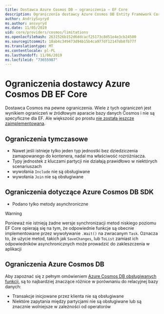 ```yaml
---
title: Dostawca Azure Cosmos DB — ograniczenia — EF Core
description: Ograniczenia dostawcy Azure Cosmos DB Entity Framework Core
author: AndriySvyryd
ms.author: ansvyryd
ms.date: 11/05/2019
uid: core/providers/cosmos/limitations
ms.openlocfilehash: 2631526b152d6ddcacf25173c8d51e4e3cb24500
ms.sourcegitcommit: 18ab4c349473d94b15b4ca977df12147db07b77f
ms.translationtype: MT
ms.contentlocale: pl-PL
ms.lasthandoff: 11/06/2019
ms.locfileid: "73655987"
---
```

# <a name="ef-core-azure-cosmos-db-provider-limitations"></a>Ograniczenia dostawcy Azure Cosmos DB EF Core

Dostawca Cosmos ma pewne ograniczenia. Wiele z tych ograniczeń jest wynikiem ograniczeń w źródłowym aparacie bazy danych Cosmos i nie są specyficzne dla EF. Ale większość po prostu [nie została jeszcze zaimplementowana](https://github.com/aspnet/EntityFrameworkCore/issues?page=1&q=is%3Aissue+is%3Aopen+Cosmos+in%3Atitle+label%3Atype-enhancement+sort%3Areactions-%2B1-desc).

## <a name="temporary-limitations"></a>Ograniczenia tymczasowe

- Nawet jeśli istnieje tylko jeden typ jednostki bez dziedziczenia zamapowanego do kontenera, nadal ma właściwość rozróżniacza.
- Typy jednostek z kluczami partycji nie działają prawidłowo w niektórych scenariuszach
- wywołania `Include` nie są obsługiwane
- wywołania `Join` nie są obsługiwane

## <a name="azure-cosmos-db-sdk-limitations"></a>Ograniczenia dotyczące Azure Cosmos DB SDK

- Podano tylko metody asynchroniczne

> [!WARNING]
> Ponieważ nie istnieją żadne wersje synchronizacji metod niskiego poziomu EF Core opierają się na tym, że odpowiednie funkcje są obecnie implementowane przez wywoływanie `.Wait()` na zwracanym `Task`. Oznacza to, że użycie metod, takich jak `SaveChanges`, lub `ToList` zamiast ich odpowiedników asynchronicznych może prowadzić do zakleszczenia w aplikacji

## <a name="azure-cosmos-db-limitations"></a>Ograniczenia Azure Cosmos DB

Aby zapoznać się z pełnym omówieniem [Azure Cosmos DB obsługiwanych funkcji](/azure/cosmos-db/modeling-data), są to najbardziej znaczące różnice w porównaniu do relacyjnej bazy danych:

- Transakcje inicjowane przez klienta nie są obsługiwane
- Niektóre zapytania między partycjami nie są obsługiwane lub są znacznie wolniejsze w zależności od operatorów
